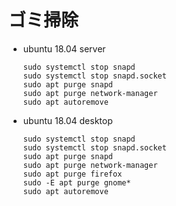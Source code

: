 ゴミ掃除
===

* ubuntu 18.04 server
	```
	sudo systemctl stop snapd
	sudo systemctl stop snapd.socket
	sudo apt purge snapd
	sudo apt purge network-manager
	sudo apt autoremove
	```
* ubuntu 18.04 desktop
	```
	sudo systemctl stop snapd
	sudo systemctl stop snapd.socket
	sudo apt purge snapd
	sudo apt purge network-manager
	sudo apt purge firefox
	sudo -E apt purge gnome*
	sudo apt autoremove
	```
